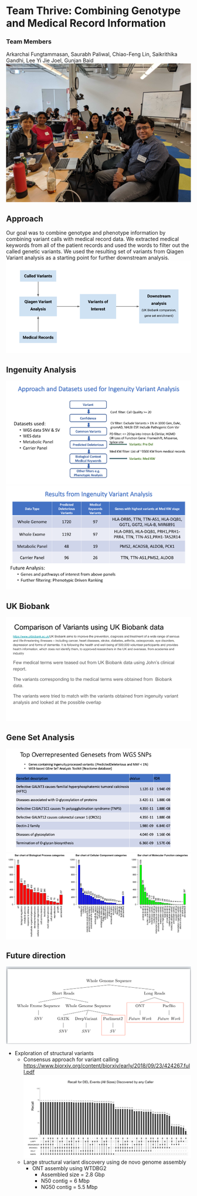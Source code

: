 # Team Thrive: Combining Genotype and Medical Record Information
### Team Members
Arkarchai Fungtammasan, Saurabh Paliwal, Chiao-Feng Lin, Saikrithika Gandhi, Lee Yi Jie Joel, Gunjan Baid
![team](images/team.jpg)

## Approach
Our goal was to combine genotype and phenotype information by combining variant calls with medical record data. We extracted medical keywords from all of the patient records and used the words to filter out the called genetic variants. We used the resulting set of variants from Qiagen Variant analysis as a starting point for further downstream analysis.
![approach](images/approach.png)

## Ingenuity Analysis
![ingenuity_analysis_slide1](images/ingenuity_analysis_slide1.png)
![ingenuity_analysis_slide2](images/ingenuity_analysis_slide2.png)

## UK Biobank
![uk_biobank](images/uk_biobank.png)

## Gene Set Analysis
![gene_set](images/wgs_geneset_enrichment.png)
![goslim](images/goslim_summary.png)

## Future direction
![future_direction](images/future_direction.png)
* Exploration of structural variants
  * Consensus approach for variant calling
        https://www.biorxiv.org/content/biorxiv/early/2018/09/23/424267.full.pdf
        ![recall_rate](images/recall_rate.png)
  * Large structural variant discovery using de novo genome assembly
    * ONT assembly using WTDBG2
      * Assembled size = 2.8 Gbp
      * N50 contig = 6 Mbp
      * NG50 contig = 5.5 Mbp
